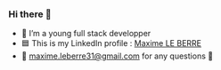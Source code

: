 ### Hi there 👋

- 🌱 I’m a young full stack developper
- 🟦 This is my LinkedIn profile : [Maxime LE BERRE](https://www.linkedin.com/in/maximeleberre/) 
- 📧 maxime.leberre31@gmail.com for any questions 🤔
